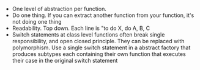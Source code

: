 - One level of abstraction per function. 
- Do one thing. If you can extract another function from your function, it's not doing one thing
- Readability. Top down. Each line is "to do X, do A, B, C
- Switch statements at class level functions often break single responsibility, and open closed principle. They can be replaced with polymorphism. Use a single switch statement in a abstract factory that produces subtypes each containing their own function that executes their case in the original switch statement 
